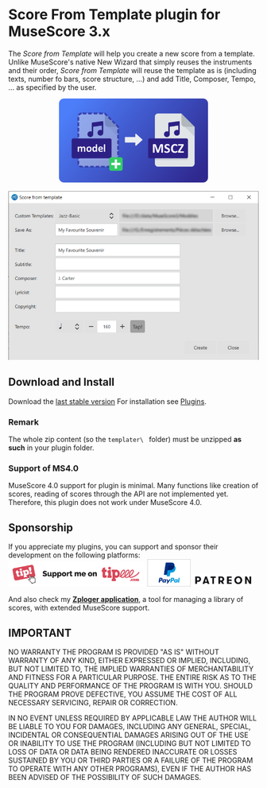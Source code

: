 
# Score From Template plugin for MuseScore 3.x
The *Score from Template* will help you create a new score from a template. Unlike MuseScore's native New Wizard that simply reuses the instruments and their order, *Score from Template* will reuse the template as is (including texts, number fo bars, score structure, ...) and add Title, Composer, Tempo, ... as specified by the user.
<p align="center"><img src="/templater/logoTemplater.png" Alt="logo" width="300" /></p>

![Score From Template in action](/demo/templater-demo.png)



## Download and Install ##
Download the [last stable version](https://github.com/lgvr123/musescore-templater/releases)
For installation see [Plugins](https://musescore.org/en/handbook/3/plugins).

### Remark
The whole zip content (so the `templater\ ` folder) must be unzipped **as such** in your plugin folder. <br/>

### Support of MS4.0
MuseScore 4.0 support for plugin is minimal. Many functions like creation of scores, reading of scores through the API are not implemented yet.
Therefore, this plugin does not work under MuseScore 4.0.

## Sponsorship ##
If you appreciate my plugins, you can support and sponsor their development on the following platforms:
[<img src="/support/Button-Tipeee.png" alt="Support me on Tipee" height="50"/>](https://www.tipeee.com/parkingb) 
[<img src="/support/paypal.jpg" alt="Support me on Paypal" height="55"/>](https://www.paypal.me/LaurentvanRoy) 
[<img src="/support/patreon.png" alt="Support me on Patreon" height="25"/>](https://patreon.com/parkingb)

And also check my **[Zploger application](https://www.parkingb.be/zploger)**, a tool for managing a library of scores, with extended MuseScore support.

## IMPORTANT
NO WARRANTY THE PROGRAM IS PROVIDED "AS IS" WITHOUT WARRANTY OF ANY KIND, EITHER EXPRESSED OR IMPLIED, INCLUDING, BUT NOT LIMITED TO, THE IMPLIED WARRANTIES OF MERCHANTABILITY AND FITNESS FOR A PARTICULAR PURPOSE. THE ENTIRE RISK AS TO THE QUALITY AND PERFORMANCE OF THE PROGRAM IS WITH YOU. SHOULD THE PROGRAM PROVE DEFECTIVE, YOU ASSUME THE COST OF ALL NECESSARY SERVICING, REPAIR OR CORRECTION.

IN NO EVENT UNLESS REQUIRED BY APPLICABLE LAW THE AUTHOR WILL BE LIABLE TO YOU FOR DAMAGES, INCLUDING ANY GENERAL, SPECIAL, INCIDENTAL OR CONSEQUENTIAL DAMAGES ARISING OUT OF THE USE OR INABILITY TO USE THE PROGRAM (INCLUDING BUT NOT LIMITED TO LOSS OF DATA OR DATA BEING RENDERED INACCURATE OR LOSSES SUSTAINED BY YOU OR THIRD PARTIES OR A FAILURE OF THE PROGRAM TO OPERATE WITH ANY OTHER PROGRAMS), EVEN IF THE AUTHOR HAS BEEN ADVISED OF THE POSSIBILITY OF SUCH DAMAGES.
